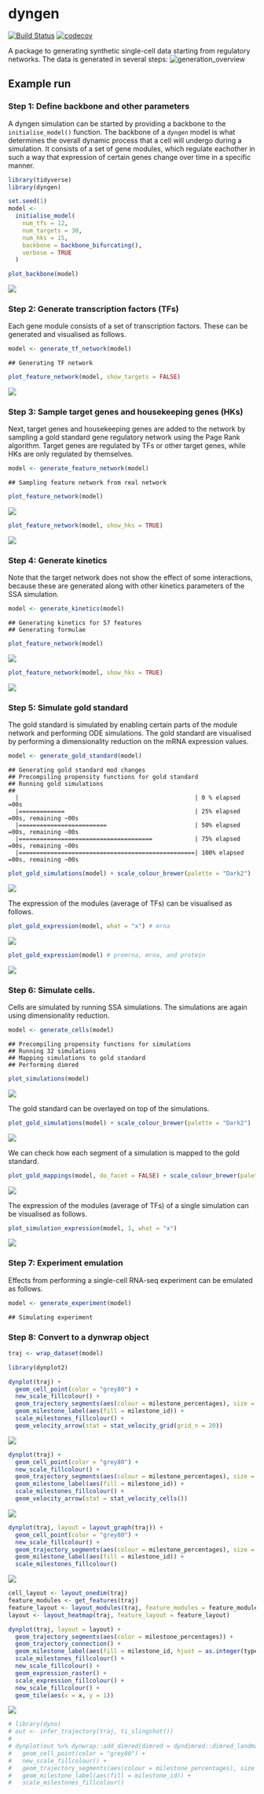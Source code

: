 dyngen
================

[![Build
Status](https://travis-ci.org/dynverse/dyngen.svg)](https://travis-ci.org/dynverse/dyngen)
[![codecov](https://codecov.io/gh/dynverse/dyngen/branch/master/graph/badge.svg)](https://codecov.io/gh/dynverse/dyngen)

A package to generating synthetic single-cell data starting from
regulatory networks. The data is generated in several steps:
![generation\_overview](man/figures/README_generation_overview_v1.svg)

## Example run

### Step 1: Define backbone and other parameters

A dyngen simulation can be started by providing a backbone to the
`initialise_model()` function. The backbone of a `dyngen` model is what
determines the overall dynamic process that a cell will undergo during a
simulation. It consists of a set of gene modules, which regulate
eachother in such a way that expression of certain genes change over
time in a specific manner.

``` r
library(tidyverse)
library(dyngen)

set.seed(1)
model <- 
  initialise_model(
    num_tfs = 12,
    num_targets = 30,
    num_hks = 15,
    backbone = backbone_bifurcating(),
    verbose = TRUE
  )

plot_backbone(model)
```

![](man/figures/README_unnamed-chunk-1-1.png)<!-- -->

### Step 2: Generate transcription factors (TFs)

Each gene module consists of a set of transcription factors. These can
be generated and visualised as follows.

``` r
model <- generate_tf_network(model)
```

    ## Generating TF network

``` r
plot_feature_network(model, show_targets = FALSE)
```

![](man/figures/README_tf_network-1.png)<!-- -->

### Step 3: Sample target genes and housekeeping genes (HKs)

Next, target genes and housekeeping genes are added to the network by
sampling a gold standard gene regulatory network using the Page Rank
algorithm. Target genes are regulated by TFs or other target genes,
while HKs are only regulated by themselves.

``` r
model <- generate_feature_network(model)
```

    ## Sampling feature network from real network

``` r
plot_feature_network(model)
```

![](man/figures/README_target_network-1.png)<!-- -->

``` r
plot_feature_network(model, show_hks = TRUE)
```

![](man/figures/README_target_network-2.png)<!-- -->

### Step 4: Generate kinetics

Note that the target network does not show the effect of some
interactions, because these are generated along with other kinetics
parameters of the SSA simulation.

``` r
model <- generate_kinetics(model)
```

    ## Generating kinetics for 57 features
    ## Generating formulae

``` r
plot_feature_network(model)
```

![](man/figures/README_ssa-1.png)<!-- -->

``` r
plot_feature_network(model, show_hks = TRUE)
```

![](man/figures/README_ssa-2.png)<!-- -->

### Step 5: Simulate gold standard

The gold standard is simulated by enabling certain parts of the module
network and performing ODE simulations. The gold standard are visualised
by performing a dimensionality reduction on the mRNA expression values.

``` r
model <- generate_gold_standard(model)
```

    ## Generating gold standard mod changes
    ## Precompiling propensity functions for gold standard
    ## Running gold simulations
    ## 
      |                                                  | 0 % elapsed =00s  
      |=============                                     | 25% elapsed =00s, remaining ~00s
      |=========================                         | 50% elapsed =00s, remaining ~00s
      |======================================            | 75% elapsed =00s, remaining ~00s
      |==================================================| 100% elapsed =00s, remaining ~00s

``` r
plot_gold_simulations(model) + scale_colour_brewer(palette = "Dark2")
```

![](man/figures/README_gold_standard-1.png)<!-- -->

The expression of the modules (average of TFs) can be visualised as
follows.

``` r
plot_gold_expression(model, what = "x") # mrna
```

![](man/figures/README_gold_pt-1.png)<!-- -->

``` r
plot_gold_expression(model) # premrna, mrna, and protein
```

![](man/figures/README_gold_pt-2.png)<!-- -->

### Step 6: Simulate cells.

Cells are simulated by running SSA simulations. The simulations are
again using dimensionality reduction.

``` r
model <- generate_cells(model)
```

    ## Precompiling propensity functions for simulations
    ## Running 32 simulations
    ## Mapping simulations to gold standard
    ## Performing dimred

``` r
plot_simulations(model)
```

![](man/figures/README_simulations-1.png)<!-- -->

The gold standard can be overlayed on top of the simulations.

``` r
plot_gold_simulations(model) + scale_colour_brewer(palette = "Dark2")
```

![](man/figures/README_overlay-1.png)<!-- -->

We can check how each segment of a simulation is mapped to the gold
standard.

``` r
plot_gold_mappings(model, do_facet = FALSE) + scale_colour_brewer(palette = "Dark2")
```

![](man/figures/README_compare-1.png)<!-- -->

The expression of the modules (average of TFs) of a single simulation
can be visualised as follows.

``` r
plot_simulation_expression(model, 1, what = "x")
```

![](man/figures/README_expression_sim-1.png)<!-- -->

### Step 7: Experiment emulation

Effects from performing a single-cell RNA-seq experiment can be emulated
as follows.

``` r
model <- generate_experiment(model)
```

    ## Simulating experiment

### Step 8: Convert to a dynwrap object

``` r
traj <- wrap_dataset(model)

library(dynplot2)

dynplot(traj) +
  geom_cell_point(color = "grey80") +
  new_scale_fillcolour() +
  geom_trajectory_segments(aes(colour = milestone_percentages), size = 2) +
  geom_milestone_label(aes(fill = milestone_id)) +
  scale_milestones_fillcolour() +
  geom_velocity_arrow(stat = stat_velocity_grid(grid_n = 20))
```

![](man/figures/README_wrap-1.png)<!-- -->

``` r
dynplot(traj) +
  geom_cell_point(color = "grey80") +
  new_scale_fillcolour() +
  geom_trajectory_segments(aes(colour = milestone_percentages), size = 2) +
  geom_milestone_label(aes(fill = milestone_id)) +
  scale_milestones_fillcolour() +
  geom_velocity_arrow(stat = stat_velocity_cells()) 
```

![](man/figures/README_wrap-2.png)<!-- -->

``` r
dynplot(traj, layout = layout_graph(traj)) +
  geom_cell_point(color = "grey80") +
  new_scale_fillcolour() +
  geom_trajectory_segments(aes(colour = milestone_percentages), size = 2) +
  geom_milestone_label(aes(fill = milestone_id)) +
  scale_milestones_fillcolour()
```

![](man/figures/README_wrap-3.png)<!-- -->

``` r
cell_layout <- layout_onedim(traj)
feature_modules <- get_features(traj)
feature_layout <- layout_modules(traj, feature_modules = feature_modules, cell_layout = cell_layout)
layout <- layout_heatmap(traj, feature_layout = feature_layout)

dynplot(traj, layout = layout) +
  geom_trajectory_segments(aes(color = milestone_percentages)) +
  geom_trajectory_connection() +
  geom_milestone_label(aes(fill = milestone_id, hjust = as.integer(type == "end"))) +
  scale_milestones_fillcolour() +
  new_scale_fillcolour() +
  geom_expression_raster() +
  scale_expression_fillcolour() +
  new_scale_fillcolour() +
  geom_tile(aes(x = x, y = 1))
```

![](man/figures/README_wrap-4.png)<!-- -->

``` r
# library(dyno)
# out <- infer_trajectory(traj, ti_slingshot())
# 
# dynplot(out %>% dynwrap::add_dimred(dimred = dyndimred::dimred_landmark_mds(dynwrap::get_expression(traj), ndim = 2, distance_method = "spearman"))) +
#   geom_cell_point(color = "grey80") +
#   new_scale_fillcolour() +
#   geom_trajectory_segments(aes(colour = milestone_percentages), size = 2) +
#   geom_milestone_label(aes(fill = milestone_id)) +
#   scale_milestones_fillcolour()
```
